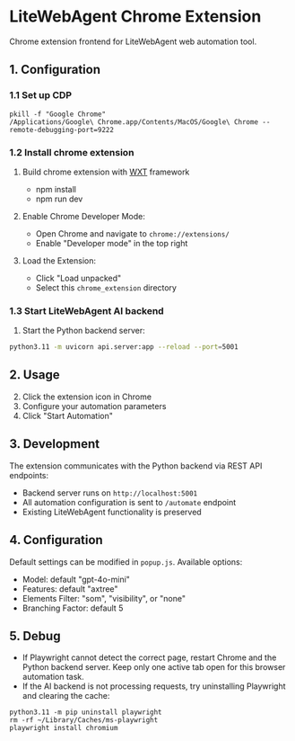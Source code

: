 # LiteWebAgent Chrome Extension
Chrome extension frontend for LiteWebAgent web automation tool.

## 1. Configuration 
### 1.1 Set up CDP
```
pkill -f "Google Chrome"
/Applications/Google\ Chrome.app/Contents/MacOS/Google\ Chrome --remote-debugging-port=9222
```

### 1.2 Install chrome extension
1. Build chrome extension with [WXT](https://wxt.dev/) framework
    - npm install
    - npm run dev

2. Enable Chrome Developer Mode:
   - Open Chrome and navigate to `chrome://extensions/`
   - Enable "Developer mode" in the top right

3. Load the Extension:
   - Click "Load unpacked"
   - Select this `chrome_extension` directory

### 1.3 Start LiteWebAgent AI backend

1. Start the Python backend server:
```bash
python3.11 -m uvicorn api.server:app --reload --port=5001
```

## 2. Usage
2. Click the extension icon in Chrome
3. Configure your automation parameters
4. Click "Start Automation"

## 3. Development

The extension communicates with the Python backend via REST API endpoints:
- Backend server runs on `http://localhost:5001`
- All automation configuration is sent to `/automate` endpoint
- Existing LiteWebAgent functionality is preserved

## 4. Configuration

Default settings can be modified in `popup.js`. Available options:
- Model: default "gpt-4o-mini"
- Features: default "axtree"
- Elements Filter: "som", "visibility", or "none"
- Branching Factor: default 5


## 5. Debug
* If Playwright cannot detect the correct page, restart Chrome and the Python backend server. Keep only one active tab open for this browser automation task.
* If the AI backend is not processing requests, try uninstalling Playwright and clearing the cache:
```
python3.11 -m pip uninstall playwright 
rm -rf ~/Library/Caches/ms-playwright 
playwright install chromium
```



